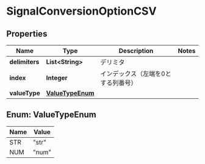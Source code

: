 

# SignalConversionOptionCSV


## Properties

| Name | Type | Description | Notes |
|------------ | ------------- | ------------- | -------------|
|**delimiters** | **List&lt;String&gt;** | デリミタ |  |
|**index** | **Integer** | インデックス（左端を0とする列番号） |  |
|**valueType** | [**ValueTypeEnum**](#ValueTypeEnum) |  |  |



## Enum: ValueTypeEnum

| Name | Value |
|---- | -----|
| STR | &quot;str&quot; |
| NUM | &quot;num&quot; |



